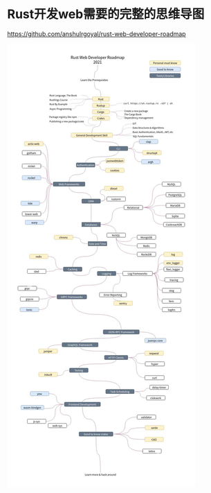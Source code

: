 # Rust开发web需要的完整的思维导图

<https://github.com/anshulrgoyal/rust-web-developer-roadmap>

![roadmap](./all_web.jpeg)